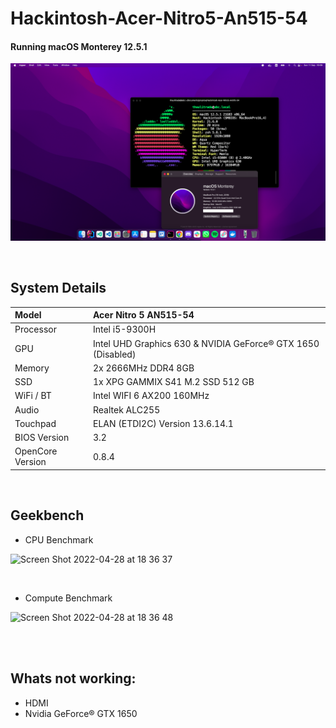 # Hackintosh-Acer-Nitro5-An515-54

#### Running macOS Monterey 12.5.1

![Screenshot](public/screenshot.png)

<br/>

## System Details

| Model            | Acer Nitro 5 AN515-54                                        |
| :--------------- | :----------------------------------------------------------- |
| Processor        | Intel i5-9300H                                               |
| GPU              | Intel UHD Graphics 630 & NVIDIA GeForce® GTX 1650 (Disabled) |
| Memory           | 2x 2666MHz DDR4 8GB                                          |
| SSD              | 1x XPG GAMMIX S41 M.2 SSD 512 GB                             |
| WiFi / BT        | Intel WIFI 6 AX200 160MHz                                    |
| Audio            | Realtek ALC255                                               |
| Touchpad         | ELAN (ETDI2C) Version 13.6.14.1                              |
| BIOS Version     | 3.2                                                          |
| OpenCore Version | 0.8.4                                                        |

<br/>

## Geekbench

- CPU Benchmark

![Screen Shot 2022-04-28 at 18 36 37](https://user-images.githubusercontent.com/75540343/165852281-91b0352d-f9c1-4ae5-962d-af3b00c9d001.png)

<br/>

- Compute Benchmark

![Screen Shot 2022-04-28 at 18 36 48](https://user-images.githubusercontent.com/75540343/165852454-5f2d87e8-64d7-45be-8315-1169af56ba09.png)

<br/>
<br/>

## Whats not working:

- HDMI
- Nvidia GeForce® GTX 1650
